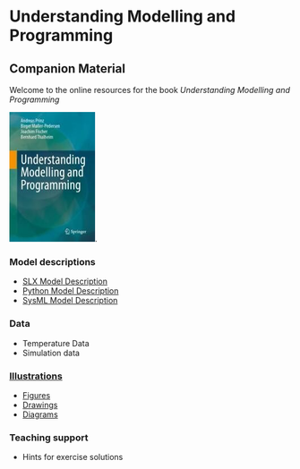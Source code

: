 # Understanding Modelling and Programming
## Companion Material

Welcome to the online resources for the book *Understanding Modelling and Programming*

![book cover page](images/coverSmall.jpg "Book cover page").

### Model descriptions
* [SLX Model Description](RoomModelSLX)
* [Python Model Description](RoomModelPython)
* [SysML Model Description](RoomModelSysML)

### Data
* Temperature Data
* Simulation data

### [Illustrations](Illustrations)
* [Figures](Illustrations/Figures)
* [Drawings](Illustrations/Drawings)
* [Diagrams](Illustrations/Diagrams)

### Teaching support
* Hints for exercise solutions

